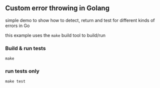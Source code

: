 ## Custom error throwing in Golang

simple demo to show how to detect, return and test for different kinds of errors in Go

this example uses the `make` build tool to build/run

### Build & run tests

    make

### run tests only

    make test

